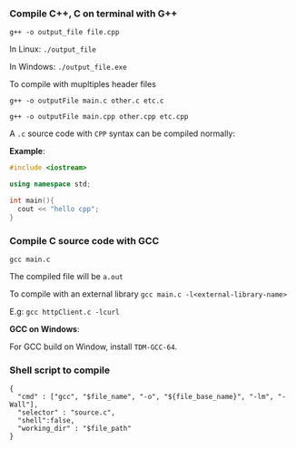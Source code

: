 ### Compile C++, C on terminal with G++

```shell
g++ -o output_file file.cpp
```

In Linux: ``./output_file``

In Windows: ``./output_file.exe``

To compile with mupltiples header files

``g++ -o outputFile main.c other.c etc.c``

``g++ -o outputFile main.cpp other.cpp etc.cpp``

A ``.c`` source code with ``CPP`` syntax can be compiled normally:

**Example**:

```cpp
#include <iostream>

using namespace std;

int main(){
  cout << "hello cpp";
}
```

### Compile C source code with GCC

``gcc main.c``

The compiled file will be ``a.out``

To compile with an external library ``gcc main.c -l<external-library-name>``

E.g: ``gcc httpClient.c -lcurl``

**GCC on Windows**:

For GCC build on Window, install ``TDM-GCC-64``.

### Shell script to compile

```shell
{
  "cmd" : ["gcc", "$file_name", "-o", "${file_base_name}", "-lm", "-Wall"],
  "selector" : "source.c",
  "shell":false,
  "working_dir" : "$file_path"
}
```